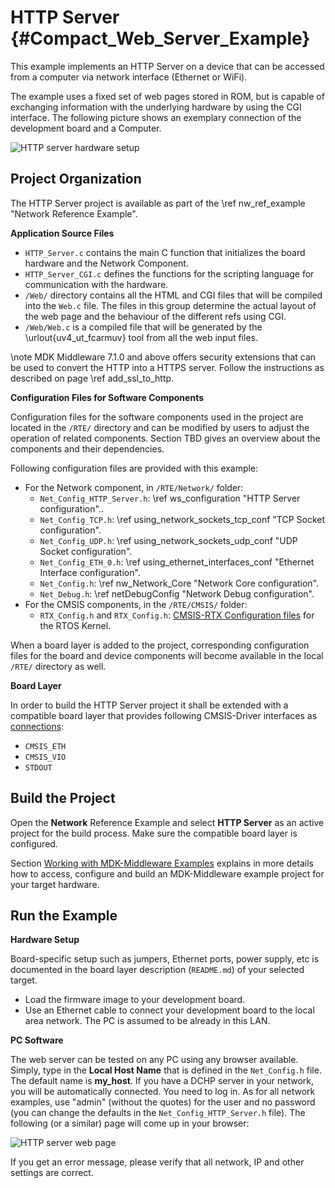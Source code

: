 # HTTP Server {#Compact_Web_Server_Example}

This example implements an HTTP Server on a device that can be accessed from a computer via network interface (Ethernet or WiFi).

The example uses a fixed set of web pages stored in ROM, but is capable of exchanging information with the underlying hardware by using the CGI interface. The following picture shows an exemplary connection of the development board and a Computer.

![HTTP server hardware setup](cws_setup.png)

## Project Organization

The HTTP Server project is available as part of the \ref nw_ref_example "Network Reference Example".

**Application Source Files**

 - `HTTP_Server.c` contains the main C function that initializes the board hardware and the Network Component. 
 - `HTTP_Server_CGI.c` defines the functions for the scripting language for communication with the hardware.
 - `/Web/` directory contains all the HTML and CGI files that will be compiled into the `Web.c` file. The files in this group determine the actual layout of the web page and the behaviour of the different refs using CGI.
 - `/Web/Web.c` is a compiled file that will be generated by the \urlout{uv4_ut_fcarmuv} tool from all the web input files.

\note
MDK Middleware 7.1.0 and above offers security extensions that can be used to convert the HTTP into a HTTPS server. Follow
the instructions as described on page \ref add_ssl_to_http.

**Configuration Files for Software Components**

Configuration files for the software components used in the project are located in the `/RTE/` directory and can be modified by users to adjust the operation of related components. Section TBD gives an overview about the components and their dependencies.

Following configuration files are provided with this example:

 - For the Network component, in `/RTE/Network/` folder:
   - `Net_Config_HTTP_Server.h`: \ref ws_configuration "HTTP Server configuration"..
   - `Net_Config_TCP.h`: \ref using_network_sockets_tcp_conf "TCP Socket configuration".
   - `Net_Config_UDP.h`: \ref using_network_sockets_udp_conf "UDP Socket configuration".
   - `Net_Config_ETH_0.h`: \ref using_ethernet_interfaces_conf "Ethernet Interface configuration".
   - `Net_Config.h`: \ref nw_Network_Core "Network Core configuration".
   - `Net_Debug.h`: \ref netDebugConfig "Network Debug configuration".
 - For the CMSIS components, in the `/RTE/CMSIS/` folder:
   - `RTX_Config.h` and `RTX_Config.h`: [CMSIS-RTX Configuration files](https://arm-software.github.io/CMSIS-RTX/latest/config_rtx5.html) for the RTOS Kernel.

When a board layer is added to the project, corresponding configuration files for the board and device components will become available in the local `/RTE/` directory as well.

**Board Layer**

In order to build the HTTP Server project it shall be extended with a compatible board layer that provides following CMSIS-Driver interfaces as [connections](https://github.com/Open-CMSIS-Pack/cmsis-toolbox/blob/main/docs/ReferenceApplications.md#connections):
 - `CMSIS_ETH`
 - `CMSIS_VIO`
 - `STDOUT`

## Build the Project

Open the **Network** Reference Example and select **HTTP Server** as an active project for the build process. Make sure the compatible board layer is configured.

Section [Working with MDK-Middleware Examples](../General/working_with_examples.html) explains in more details how to access, configure and build an MDK-Middleware example project for your target hardware.


## Run the Example

**Hardware Setup**

Board-specific setup such as jumpers, Ethernet ports, power supply, etc is documented in the board layer description (`README.md`) of your selected target.

 - Load the firmware image to your development board.
 - Use an Ethernet cable to connect your development board to the local area network. The PC is assumed to be already in this LAN.

**PC Software**

The web server can be tested on any PC using any browser available. Simply, type in the **Local Host Name** that is
defined in the `Net_Config.h` file. The default name is **my_host**. If you have a DCHP server in your network, you will be
automatically connected. You need to log in. As for all network examples, use "admin" (without the quotes) for the user and
no password (you can change the defaults in the `Net_Config_HTTP_Server.h` file). The following (or a similar) page will
come up in your browser:

![HTTP server web page](cws_frontpage.png)

If you get an error message, please verify that all network, IP and other settings are correct.
